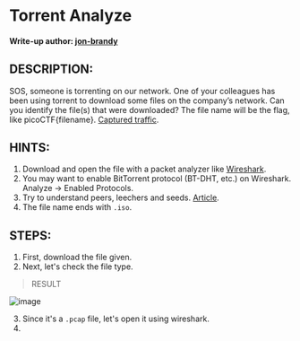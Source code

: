 # Torrent Analyze
#### Write-up author: [jon-brandy](https://github.com/jon-brandy)
## DESCRIPTION:
SOS, someone is torrenting on our network. 
One of your colleagues has been using torrent to download some files on the company’s network.
Can you identify the file(s) that were downloaded? 
The file name will be the flag, like picoCTF{filename}. [Captured traffic](https://artifacts.picoctf.net/c/206/torrent.pcap).
## HINTS:
1. Download and open the file with a packet analyzer like [Wireshark](https://www.wireshark.org/).
2. You may want to enable BitTorrent protocol (BT-DHT, etc.) on Wireshark. Analyze -> Enabled Protocols.
3. Try to understand peers, leechers and seeds. [Article](https://www.techworm.net/2017/03/seeds-peers-leechers-torrents-language.html).
4. The file name ends with `.iso`.
## STEPS:
1. First, download the file given.
2. Next, let's check the file type.

> RESULT

![image](https://user-images.githubusercontent.com/70703371/191528031-d8178022-a7a9-4992-aa28-a359b91d7cf4.png)


3. Since it's a `.pcap` file, let's open it using wireshark.
4. 
